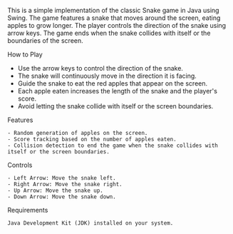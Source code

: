 This is a simple implementation of the classic Snake game in Java using Swing. The game features a snake that moves around the screen, eating apples to grow longer. The player controls the direction of the snake using arrow keys. The game ends when the snake collides with itself or the boundaries of the screen.

How to Play

   - Use the arrow keys to control the direction of the snake.
   - The snake will continuously move in the direction it is facing.
   - Guide the snake to eat the red apples that appear on the screen.
   - Each apple eaten increases the length of the snake and the player's score.
   - Avoid letting the snake collide with itself or the screen boundaries.

Features

    - Random generation of apples on the screen.
    - Score tracking based on the number of apples eaten.
    - Collision detection to end the game when the snake collides with itself or the screen boundaries.

Controls

    - Left Arrow: Move the snake left.
    - Right Arrow: Move the snake right.
    - Up Arrow: Move the snake up.
    - Down Arrow: Move the snake down.

Requirements

    Java Development Kit (JDK) installed on your system.
